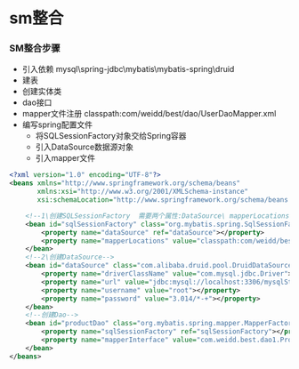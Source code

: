 # sm整合
### SM整合步骤
* 引入依赖 mysql\spring-jdbc\mybatis\mybatis-spring\druid
* 建表
* 创建实体类
* dao接口
* mapper文件注册 classpath:com/weidd/best/dao/UserDaoMapper.xml
* 编写spring配置文件
    * 将SQLSessionFactory对象交给Spring容器
    * 引入DataSource数据源对象
    * 引入mapper文件
    
```xml
<?xml version="1.0" encoding="UTF-8"?>
<beans xmlns="http://www.springframework.org/schema/beans"
       xmlns:xsi="http://www.w3.org/2001/XMLSchema-instance"
       xsi:schemaLocation="http://www.springframework.org/schema/beans http://www.springframework.org/schema/beans/spring-beans.xsd">

    <!--1\创建SQLSessionFactory  需要两个属性:DataSource\ mapperLocations-->
    <bean id="sqlSessionFactory" class="org.mybatis.spring.SqlSessionFactoryBean">
        <property name="dataSource" ref="dataSource"></property>
        <property name="mapperLocations" value="classpath:com/weidd/best/dao1/ProductDaoMapper.xml"></property>
    </bean>
    <!--2\创建DataSource-->
    <bean id="dataSource" class="com.alibaba.druid.pool.DruidDataSource">
        <property name="driverClassName" value="com.mysql.jdbc.Driver"></property>
        <property name="url" value="jdbc:mysql://localhost:3306/mysqlStudy"></property>
        <property name="username" value="root"></property>
        <property name="password" value="3.014/*-+"></property>
    </bean>
    <!--创建Dao-->
    <bean id="productDao" class="org.mybatis.spring.mapper.MapperFactoryBean">
        <property name="sqlSessionFactory" ref="sqlSessionFactory"></property>
        <property name="mapperInterface" value="com.weidd.best.dao1.ProductDao"></property>
    </bean>
</beans>
```    


